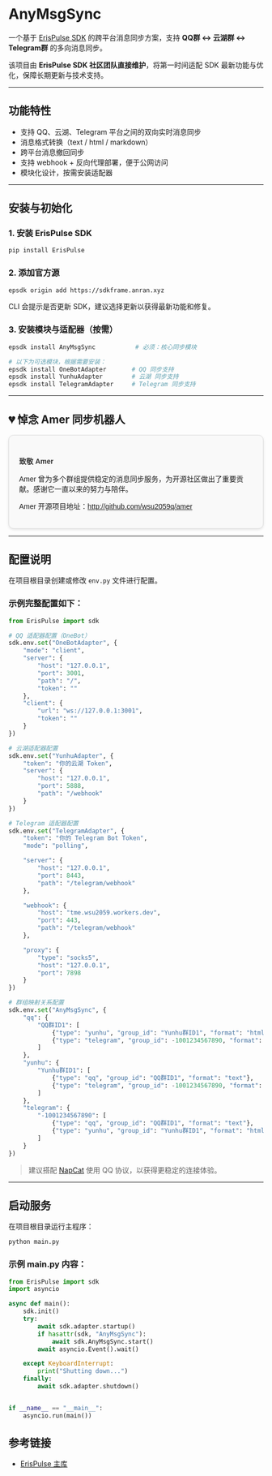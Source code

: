 # AnyMsgSync

一个基于 [ErisPulse SDK](https://github.com/ErisPulse/ErisPulse) 的跨平台消息同步方案，支持 **QQ群 ↔ 云湖群 ↔ Telegram群** 的多向消息同步。

该项目由 **ErisPulse SDK 社区团队直接维护**，将第一时间适配 SDK 最新功能与优化，保障长期更新与技术支持。

---

## 功能特性

- 支持 QQ、云湖、Telegram 平台之间的双向实时消息同步
- 消息格式转换（text / html / markdown）
- 跨平台消息撤回同步
- 支持 webhook + 反向代理部署，便于公网访问
- 模块化设计，按需安装适配器

---

## 安装与初始化

### 1. 安装 ErisPulse SDK

```bash
pip install ErisPulse
```

### 2. 添加官方源

```bash
epsdk origin add https://sdkframe.anran.xyz
```

CLI 会提示是否更新 SDK，建议选择更新以获得最新功能和修复。

### 3. 安装模块与适配器（按需）

```bash
epsdk install AnyMsgSync           # 必须：核心同步模块

# 以下为可选模块，根据需要安装：
epsdk install OneBotAdapter       # QQ 同步支持
epsdk install YunhuAdapter        # 云湖 同步支持
epsdk install TelegramAdapter     # Telegram 同步支持
```

---

## 💔 悼念 Amer 同步机器人

<div style="background-color: #f9f9f9; border: 1px solid #ddd; border-radius: 10px; padding: 20px; font-family: Arial, sans-serif; box-shadow: 0 2px 5px rgba(0,0,0,0.1);">
    <h4 style="color: #333; margin-bottom: 15px;">致敬 Amer</h4>
    <p>Amer 曾为多个群组提供稳定的消息同步服务，为开源社区做出了重要贡献。感谢它一直以来的努力与陪伴。</p>
    <p>Amer 开源项目地址：<a href="Amer">http://github.com/wsu2059q/amer</a></p>
</div>

---

## 配置说明

在项目根目录创建或修改 `env.py` 文件进行配置。

### 示例完整配置如下：

```python
from ErisPulse import sdk

# QQ 适配器配置（OneBot）
sdk.env.set("OneBotAdapter", {
    "mode": "client",
    "server": {
        "host": "127.0.0.1",
        "port": 3001,
        "path": "/",
        "token": ""
    },
    "client": {
        "url": "ws://127.0.0.1:3001",
        "token": ""
    }
})

# 云湖适配器配置
sdk.env.set("YunhuAdapter", {
    "token": "你的云湖 Token",
    "server": {
        "host": "127.0.0.1",
        "port": 5888,
        "path": "/webhook"
    }
})

# Telegram 适配器配置
sdk.env.set("TelegramAdapter", {
    "token": "你的 Telegram Bot Token",
    "mode": "polling",

    "server": {
        "host": "127.0.0.1",
        "port": 8443,
        "path": "/telegram/webhook"
    },

    "webhook": {
        "host": "tme.wsu2059.workers.dev",
        "port": 443,
        "path": "/telegram/webhook"
    },

    "proxy": {
        "type": "socks5",
        "host": "127.0.0.1",
        "port": 7898
    }
})

# 群组映射关系配置
sdk.env.set("AnyMsgSync", {
    "qq": {
        "QQ群ID1": [
            {"type": "yunhu", "group_id": "Yunhu群ID1", "format": "html"},
            {"type": "telegram", "group_id": -1001234567890, "format": "markdown"}
        ]
    },
    "yunhu": {
        "Yunhu群ID1": [
            {"type": "qq", "group_id": "QQ群ID1", "format": "text"},
            {"type": "telegram", "group_id": -1001234567890, "format": "markdown"}
        ]
    },
    "telegram": {
        "-1001234567890": [
            {"type": "qq", "group_id": "QQ群ID1", "format": "text"},
            {"type": "yunhu", "group_id": "Yunhu群ID1", "format": "html"}
        ]
    }
})
```

> 建议搭配 [NapCat](https://github.com/NapNeko/NapCatQQ) 使用 QQ 协议，以获得更稳定的连接体验。

---

## 启动服务

在项目根目录运行主程序：

```bash
python main.py
```

### 示例 main.py 内容：

```python
from ErisPulse import sdk
import asyncio

async def main():
    sdk.init()
    try:
        await sdk.adapter.startup()
        if hasattr(sdk, "AnyMsgSync"):
            await sdk.AnyMsgSync.start()
        await asyncio.Event().wait()

    except KeyboardInterrupt:
        print("Shutting down...")
    finally:
        await sdk.adapter.shutdown()


if __name__ == "__main__":
    asyncio.run(main())
```

## 参考链接
- [ErisPulse 主库](https://github.com/ErisPulse/ErisPulse/)
